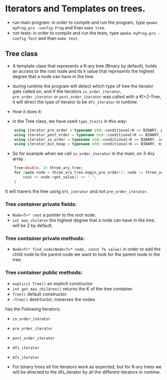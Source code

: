 # Iterators and Templates on trees.
- run main program: in order to compile and run the program, type `qmake myProg.pro -config Prog` and than `make tree`.
- run tests: in order to compile and run the tests, type `qmake myProg.pro -config Test` and than `make test`.

## Tree class
- A template class that represents a K-ary tree (Binary by default), holds an access to the root node and its `K` value that represents the highest degree that a node can have in the tree.
- during runtime the program will detect which type of tree the iterator gets called on, and if the iterators `in_order_iterator`, `pre_order_iterator` or `post_order_iterator` was called with a K!=2-Tree, it will direct the type of iterator to be `dfs_iterator` in runtime.

- How it does it:
- in the Tree class, we have used `type_traits` in this way:
```cpp
    using iterator_pre_order = typename std::conditional<K == BINARY, pre_order_iterator<T>, dfs_iterator<T>>::type;
    using iterator_post_order = typename std::conditional<K == BINARY, post_order_iterator<T>, dfs_iterator<T>>::type;
    using iterator_in_order = typename std::conditional<K == BINARY, in_order_iterator<T>, dfs_iterator<T>>::type;
    using iterator_min_heap = typename std::conditional<K == BINARY, min_heap_iterator<T>, dfs_iterator<T>>::type;
```

- So for example when we call `in_order_iterator` in the main, on 3-Ary array :
```cpp
    Tree<double, 3> three_ary_tree;
    for (auto node = three_ary_tree.begin_pre_order(); node != three_ary_tree.end_pre_order();++node) {
        cout << node->get_value() << " ";
    }
```
It will travers the tree using `bfs_iterator` and not `pre_order_iterator`.

### Tree container private fields:
- `Node<T>* root` a pointer to the root node.
- `int max_children` the highest degree that a node can have in the tree, will be 2 by default.
### Tree container private methods:
- `Node<T>* find_node(Node<T>* node, const T& value)` in order to add the child node to the parent node we want to look for the parent node in the tree.

### Tree container public methods:
- `explicit Tree()` an explicit constructor
- `int get_max_children()` returns the K of the tree container.
- `Tree()` default constructor.
- `~Tree()` destrtuctor, traverses the nodes



has the Following Iterators:
- `in_order_iterator`
- `pre_order_iterator`
- `post_order_iterator`
- `dfs_iterator`
- `bfs_iterator` 

- For binary trees all the iterators work as expected, but for K-ary trees we will be directed to the dfs_iterator by all the different iterators in runtime.

